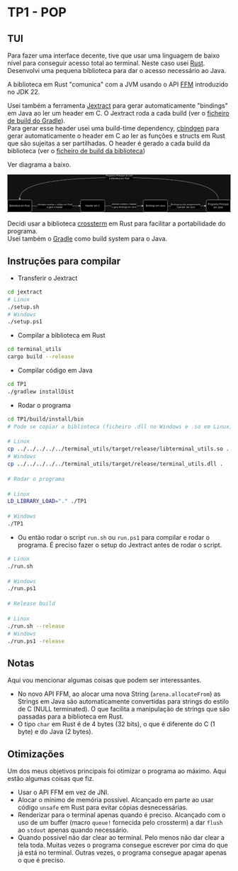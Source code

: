 # TP1 - POP

## TUI

Para fazer uma interface decente, tive que usar uma linguagem de baixo nível para conseguir acesso total ao terminal. Neste caso usei [Rust](https://www.rust-lang.org/). Desenvolvi uma pequena biblioteca para dar o acesso necessário ao Java.

A biblioteca em Rust "comunica" com a JVM usando o API [FFM](https://openjdk.org/jeps/454) introduzido no JDK 22.

Usei também a ferramenta [Jextract](https://jdk.java.net/jextract/) para gerar automaticamente "bindings" em Java ao ler um header em C. O Jextract roda a cada build (ver o [ficheiro de build do Gradle](/TP1/build.gradle.kts#L25)).  
Para gerar esse header usei uma build-time dependency, [cbindgen](https://github.com/mozilla/cbindgen) para gerar automaticamente o header em C ao ler as funções e structs em Rust que são sujeitas a ser partilhadas. O header é gerado a cada build da biblioteca (ver o [ficheiro de build da biblioteca](/terminal_utils/build.rs))

Ver diagrama a baixo.

![Diagrama do funcionamento tp1](/diagrama%20tp1.png)  

Decidi usar a biblioteca [crossterm](https://github.com/crossterm-rs/crossterm) em Rust para facilitar a portabilidade do programa.  
Usei também o [Gradle](https://gradle.org/) como build system para o Java.

## Instruções para compilar

- Transferir o Jextract

```bash
cd jextract
# Linux
./setup.sh
# Windows
./setup.ps1
```

- Compilar a biblioteca em Rust

```bash
cd terminal_utils
cargo build --release
```

- Compilar código em Java

```bash
cd TP1
./gradlew installDist
```

- Rodar o programa

```bash
cd TP1/build/install/bin
# Pode se copiar a biblioteca (ficheiro .dll no Windows e .so em Linux) para esta pasta

# Linux
cp ../../../../../terminal_utils/target/release/libterminal_utils.so .
# Windows
cp ../../../../../terminal_utils/target/release/terminal_utils.dll .

# Rodar o programa

# Linux
LD_LIBRARY_LOAD="." ./TP1

# Windows 
./TP1
```

- Ou então rodar o script `run.sh` ou `run.ps1` para compilar e rodar o programa. É preciso fazer o setup do Jextract antes de rodar o script.

```bash
# Linux
./run.sh

# Windows
./run.ps1

# Release build

# Linux
./run.sh --release
# Windows
./run.ps1 -release
```

## Notas

Aqui vou mencionar algumas coisas que podem ser interessantes.

- No novo API FFM, ao alocar uma nova String (`arena.allocateFrom`) as Strings em Java são automaticamente convertidas para strings do estilo de C (NULL terminated). O que facilita a manipulação de strings que são passadas para a biblioteca em Rust.  
- O tipo `char` em Rust é de 4 bytes (32 bits), o que é diferente do C (1 byte) e do Java (2 bytes).

## Otimizações

Um dos meus objetivos principais foi otimizar o programa ao máximo. Aqui estão algumas coisas que fiz.

- Usar o API FFM em vez de JNI.
- Alocar o mínimo de memória possível. Alcançado em parte ao usar código `unsafe` em Rust para evitar cópias desnecessárias.
- Renderizar para o terminal apenas quando é preciso. Alcançado com o uso de um buffer (macro `queue!` fornecida pelo crossterm) a dar `flush` ao `stdout` apenas quando necessário.
- Quando possível não dar clear ao terminal. Pelo menos não dar clear a tela toda. Muitas vezes o programa consegue escrever por cima do que já está no terminal. Outras vezes, o programa consegue apagar apenas o que é preciso.
